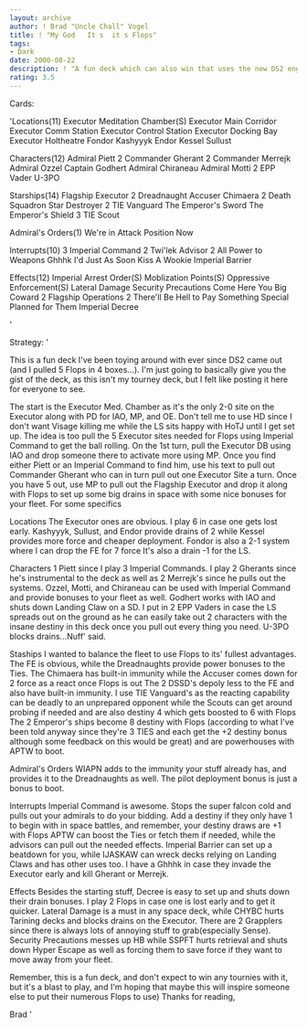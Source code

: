 ```yaml
---
layout: archive
author: ! Brad "Uncle Chall" Vogel
title: ! "My God   It s  it s Flops"
tags:
- Dark
date: 2000-08-22
description: ! "A fun deck which can also win that uses the new DS2 engines to get out Flops early and dominate space."
rating: 3.5
---
```

Cards: 

'Locations(11)
Executor Meditation Chamber(S)
Executor Main Corridor
Executor Comm Station
Executor Control Station
Executor Docking Bay
Executor Holtheatre
Fondor
Kashyyyk
Endor
Kessel
Sullust

Characters(12)
Admiral Piett
2 Commander Gherant
2 Commander Merrejk
Admiral Ozzel
Captain Godhert
Admiral Chiraneau
Admiral Motti
2 EPP Vader
U-3PO

Starships(14)
Flagship Executor
2 Dreadnaught
Accuser
Chimaera
2 Death Squadron Star Destroyer
2 TIE Vanguard
The Emperor's Sword
The Emperor's Shield
3 TIE Scout

Admiral's Orders(1)
We're in Attack Position Now

Interrupts(10)
3 Imperial Command
2 Twi'lek Advisor
2 All Power to Weapons
Ghhhk
I'd Just As Soon Kiss A Wookie
Imperial Barrier

Effects(12)
Imperial Arrest Order(S)
Moblization Points(S)
Oppressive Enforcement(S)
Lateral Damage
Security Precautions
Come Here You Big Coward
2 Flagship Operations
2 There'll Be Hell to Pay
Something Special Planned for Them
Imperial Decree





'

Strategy: '

This is a fun deck I've been toying around with ever since DS2 came out (and I pulled 5 Flops in 4 boxes...).  I'm just going to basically give you the gist of the deck, as this isn't my tourney deck, but I felt like posting it here for everyone to see.

The start is the Executor Med. Chamber as it's the only 2-0 site on the Executor along with PD for IAO, MP, and OE.  Don't tell me to use HD since I don't want Visage killing me while the LS sits happy with HoTJ until I get set up.  The idea is too pull the 5 Executor sites needed for Flops using Imperial Command to get the ball rolling.  On the 1st turn, pull the Executor DB using IAO and drop someone there to activate more using MP.  Once you find either Piett or an Imperial Command to find him, use his text to pull out Commander Gherant who can in turn pull out one Executor Site a turn.  Once you have 5 out, use MP to pull out the Flagship Executor and drop it along with Flops to set up some big drains in space with some nice bonuses for your fleet.  For some specifics

Locations  The Executor ones are obvious.  I play 6 in case one gets lost early.  Kashyyyk, Sullust, and Endor provide drains of 2 while Kessel provides more force and cheaper deployment.  Fondor is also a 2-1 system where I can drop the FE for 7 force	It's also a drain -1 for the LS.

Characters  1 Piett since I play 3 Imperial Commands.	I play 2 Gherants since he's instrumental to the deck as well as 2 Merrejk's since he pulls out the systems.	Ozzel, Motti, and Chiraneau can be used with Imperial Command and provide bonuses to your fleet as well.  Godhert works with IAO and shuts down Landing Claw on a SD.  I put in 2 EPP Vaders in case the LS spreads out on the ground as he can easily take out 2 characters with the insane destiny in this deck once you pull out every thing you need.  U-3PO blocks drains...Nuff' said.

Staships  I wanted to balance the fleet to use Flops to its' fullest advantages.  The FE is obvious, while the Dreadnaughts provide power bonuses to the Ties.  The Chimaera has built-in immunity while the Accuser comes down for 2 force as a react once Flops is out  The 2 DSSD's depoly less to the FE and also have built-in immunity.  I use TIE Vanguard's as the reacting capability can be deadly to an unprepared opponent while the Scouts can get around probing if needed and are also destiny 4 which gets boosted to 6 with Flops  The 2 Emperor's ships become 8 destiny with Flops (according to what I've been told anyway since they're 3 TIES and each get the +2 destiny bonus although some feedback on this would be great) and are powerhouses with APTW to boot.

Admiral's Orders  WIAPN adds to the immunity your stuff already has, and provides it to the Dreadnaughts as well.  The pilot deployment bonus is just a bonus to boot.

Interrupts  Imperial Command is awesome.  Stops the super falcon cold and pulls out your admirals to do your bidding.	Add a destiny if they only have 1 to begin with in space battles, and remember, your destiny draws are +1 with Flops  APTW can boost the Ties or fetch them if needed, while the advisors can pull out the needed effects.  Imperial Barrier can set up a beatdown for you, while IJASKAW can wreck decks relying on Landing Claws and has other uses too.  I have a Ghhhk in case they invade the Executor early and kill Gherant or Merrejk.

Effects  Besides the starting stuff, Decree is easy to set up and shuts down their drain bonuses.  I play 2 Flops in case one is lost early and to get it quicker.  Lateral Damage is a must in any space deck, while CHYBC hurts Tarining decks and blocks drains on the Executor.  There are 2 Grapplers since there is always lots of annoying stuff to grab(especially Sense).  Security Precautions messes up HB while SSPFT hurts retrieval and shuts down Hyper Escape as well as forcing them to save force if they want to move away from your fleet.

Remember, this is a fun deck, and don't expect to win any tournies with it, but it's a blast to play, and I'm hoping that maybe this will inspire someone else to put their numerous Flops to use)	Thanks for reading,

Brad	      '
